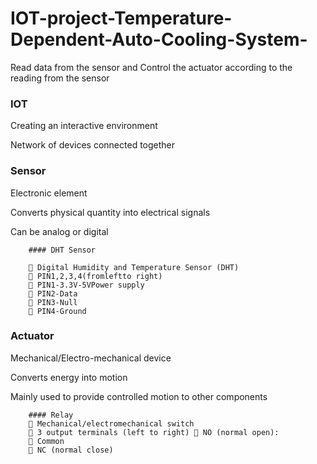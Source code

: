 # IOT-project-Temperature-Dependent-Auto-Cooling-System-
Read data from the sensor and Control the actuator according to the reading from the sensor

### IOT
  Creating an interactive environment
  
  Network of devices connected together
     
     
### Sensor


  Electronic element
  
  Converts physical quantity into electrical signals 
  
  Can be analog or digital
  
        #### DHT Sensor
   
         Digital Humidity and Temperature Sensor (DHT)
         PIN1,2,3,4(fromleftto right)
         PIN1-3.3V-5VPower supply
         PIN2-Data
         PIN3-Null
         PIN4-Ground
  
###  Actuator
  Mechanical/Electro-mechanical device
  
  Converts energy into motion
  
  Mainly used to provide controlled motion to other components

        #### Relay
         Mechanical/electromechanical switch
         3 output terminals (left to right)  NO (normal open):
         Common
         NC (normal close)
 
